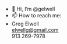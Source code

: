 - 👋 Hi, I’m @gelwell
- 📫 How to reach me:
-    Greg Elwell  </br>
     elwellg@gmail.com  </br>
     913 269-7978 </br>

<!---
gelwell/gelwell is a ✨ special ✨ repository because its `README.md` (this file) appears on your GitHub profile.
You can click the Preview link to take a look at your changes.
--->
